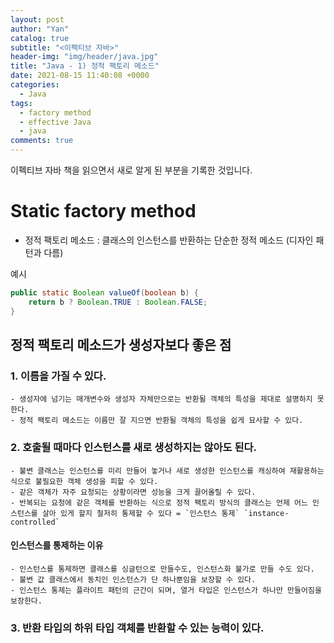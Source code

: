 ```yaml
---
layout: post
author: "Yan"
catalog: true
subtitle: "<이펙티브 자바>"
header-img: "img/header/java.jpg"
title: "Java - 1) 정적 팩토리 메소드"
date: 2021-08-15 11:40:08 +0000
categories:
  - Java
tags:
  - factory method
  - effective Java
  - java
comments: true
---
```


이펙티브 자바 책을 읽으면서 새로 알게 된 부분을 기록한 것입니다.

# Static factory method

- 정적 팩토리 메소드 : 클래스의 인스턴스를 반환하는 단순한 정적 메소드 (디자인 패턴과 다름)
  
예시
```java
public static Boolean valueOf(boolean b) {
    return b ? Boolean.TRUE : Boolean.FALSE;
}
```

## 정적 팩토리 메소드가 생성자보다 좋은 점

### 1. 이름을 가질 수 있다.
    - 생성자에 넘기는 매개변수와 생성자 자체만으로는 반환될 객체의 특성을 제대로 설명하지 못한다.
    - 정적 팩토리 메소드는 이름만 잘 지으면 반환될 객체의 특성을 쉽게 묘사할 수 있다.

### 2. 호출될 때마다 인스턴스를 새로 생성하지는 않아도 된다.
    - 불변 클래스는 인스턴스를 미리 만들어 놓거나 새로 생성한 인스턴스를 캐싱하여 재활용하는 식으로 불필요한 객체 생성을 피할 수 있다.
    - 같은 객체가 자주 요청되는 상황이라면 성능을 크게 끌어올릴 수 있다.
    - 반복되는 요청에 같은 객체를 반환하는 식으로 정적 팩토리 방식의 클래스는 언제 어느 인스턴스를 살아 있게 할지 철저히 통제할 수 있다 = `인스턴스 통제` `instance-controlled`
    
#### 인스턴스를 통제하는 이유
    - 인스턴스를 통제하면 클래스를 싱글턴으로 만들수도, 인스턴스화 불가로 만들 수도 있다.
    - 불변 값 클래스에서 동치인 인스턴스가 단 하나뿐임을 보장할 수 있다.
    - 인스턴스 통제는 플라이트 패턴의 근간이 되며, 열거 타입은 인스턴스가 하나만 만들어짐을 보장한다.

### 3. 반환 타입의 하위 타입 객체를 반환할 수 있는 능력이 있다.

